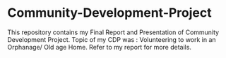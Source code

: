 # Community-Development-Project 
This repository contains my Final Report and Presentation of Community Development Project.
Topic of my CDP was : Volunteering to work in an Orphanage/ Old age Home.
Refer to my report for more details.
